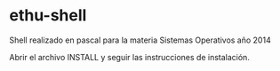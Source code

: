 # ethu-shell
Shell realizado en pascal para la materia Sistemas Operativos año 2014



Abrir el archivo INSTALL y seguir las instrucciones de instalación.
